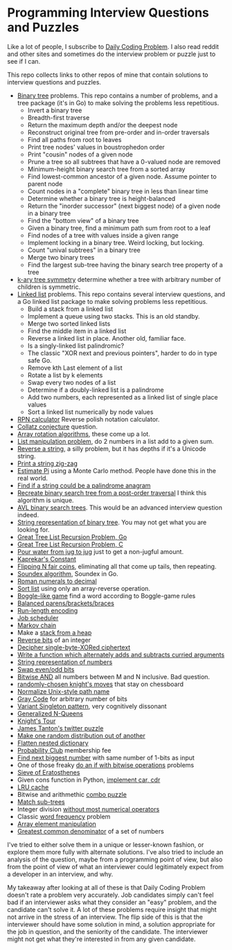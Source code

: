 # Programming Interview Questions and Puzzles

Like a lot of people, I subscribe to [Daily Coding Problem](https://www.dailycodingproblem.com/).
I also read reddit and other sites and sometimes do the interview problem or puzzle just
to see if I can.

This repo collects links to other repos of mine that contain solutions to interview questions and puzzles.

* [Binary tree](https://github.com/bediger4000/binary_tree) problems.
This repo contains a number of problems,
and a tree package (it's in Go) to make
solving the problems less repetitious.
  * Invert a binary tree
  * Breadth-first traverse
  * Return the maximum depth and/or the deepest node
  * Reconstruct original tree from pre-order and in-order traversals
  * Find all paths from root to leaves
  * Print tree nodes' values in boustrophedon order
  * Print "cousin" nodes of a given node
  * Prune a tree so all subtrees that have a 0-valued node are removed
  * Minimum-height binary search tree from a sorted array
  * Find lowest-common ancestor of a given node. Assume pointer to parent node
  * Count nodes in a "complete" binary tree in less than linear time
  * Determine whether a binary tree is height-balanced
  * Return the "inorder successor" (next biggest node) of a given node in a binary tree
  * Find the "bottom view" of a binary tree
  * Given a binary tree, find a minimum path sum from root to a leaf
  * Find nodes of a tree with values inside a given range
  * Implement locking in a binary tree. Weird locking, but locking.
  * Count "unival subtrees" in a binary tree
  * Merge two binary trees
  * Find the largest sub-tree having the binary search tree property of a tree
* [k-ary tree symmetry](https://github.com/bediger4000/tree_symmetry) determine whether a tree with arbitrary number of children is symmetric.
* [Linked list](https://github.com/bediger4000/linked_lists) problems.
This repo contains several interview questions,
and a Go linked list package to make solving problems less repetitious.
  * Build a stack from a linked list
  * Implement a queue using two stacks. This is an old standby.
  * Merge two sorted linked lists
  * Find the middle item in a linked list
  * Reverse a linked list in place. Another old, familiar face.
  * Is a singly-linked list palindromic?
  * The classic "XOR next and previous pointers", harder to do in type safe Go.
  * Remove kth Last element of a list
  * Rotate a list by k elements
  * Swap every two nodes of a list
  * Determine if a doubly-linked list is a palindrome
  * Add two numbers, each represented as a linked list of single place values
  * Sort a linked list numerically by node values
* [RPN calculator](https://github.com/bediger4000/reverse-polish-problem) Reverse polish notation calculator.
* [Collatz conjecture](https://github.com/bediger4000/collatz-conjecture-puzzle) question.
* [Array rotation algorithms](https://github.com/bediger4000/array-rotation-algorithms), these come up a lot.
* [List manipulation problem](https://github.com/bediger4000/addition_puzzle), do 2 numbers in a list add to a given sum.
* [Reverse a string](https://github.com/bediger4000/golang-unicode-string-reversal), a silly problem, but it has depths if it's a Unicode string.
* [Print a string zig-zag](https://github.com/bediger4000/zigzag-programming-problem)
* [Estimate Pi](https://github.com/bediger4000/estimate_pi) using a Monte Carlo method. People have done this in the real world.
* [Find if a string could be a palindrome anagram](https://github.com/bediger4000/possible-palindromes)
* [Recreate binary search tree from a post-order traversal](https://github.com/bediger4000/postorder-tree-traversal) I think this algorithm is unique.
* [AVL binary search trees](https://github.com/bediger4000/avl_tree). This would be an advanced interview question indeed.
* [String representation of binary tree](https://github.com/bediger4000/binary-tree-odd-string-rep). You may not get what you are looking for.
* [Great Tree List Recursion Problem, Go](https://github.com/bediger4000/tree-list-recursion-go)
* [Great Tree List Recursion Problem, C](https://github.com/bediger4000/tree-list-recursion-c)
* [Pour water from jug to jug](https://github.com/bediger4000/egyptian-waterjar-puzzle) just to get a non-jugful amount.
* [Kaprekar's Constant](https://github.com/bediger4000/kaprekar)
* [Flipping N fair coins](https://github.com/bediger4000/fair-coin-flipping), eliminating all that come up tails, then repeating.
* [Soundex algorithm](https://github.com/bediger4000/soundex), Soundex in Go.
* [Roman numerals to decimal](https://github.com/bediger4000/romannumerals)
* [Sort list](https://github.com/bediger4000/reverselistsort) using only an array-reverse operation.
* [Boggle-like game](https://github.com/bediger4000/boggle-question) find a word according to Boggle-game rules
* [Balanced parens/brackets/braces](https://github.com/bediger4000/balanced-parens)
* [Run-length encoding](https://github.com/bediger4000/runlength-encoding)
* [Job scheduler](https://github.com/bediger4000/jobscheduler)
* [Markov chain](https://github.com/bediger4000/markov-chain)
* Make a [stack from a heap](https://github.com/bediger4000/stack)
* [Reverse bits](https://github.com/bediger4000/bitsreversed) of an integer
* [Decipher single-byte-XORed ciphertext](https://github.com/bediger4000/singlexor) 
* [Write a function which alternately adds and subtracts curried arguments](https://github.com/bediger4000/curried-arithmetic)
* [String representation of numbers](https://github.com/bediger4000/parse-number-strings)
* [Swap even/odd bits](https://github.com/bediger4000/swapbits)
* [Bitwise AND](https://github.com/bediger4000/bitwise-and) all numbers between M and N inclusive. Bad question.
* [randomly-chosen knight's moves](https://github.com/bediger4000/knightmoves) that stay on chessboard
* [Normalize Unix-style path name](https://github.com/bediger4000/pathnormalize)
* [Gray Code](https://github.com/bediger4000/graycode) for arbitrary number of bits
* [Variant Singleton pattern](https://github.com/bediger4000/odd-singleton), very cognitively dissonant
* [Generalized N-Queens](https://github.com/bediger4000/nqueens)
* [Knight's Tour](https://github.com/bediger4000/knights-tour)
* [James Tanton's twitter puzzle](https://github.com/bediger4000/tanton1)
* [Make one random distribution out of another](https://github.com/bediger4000/random7)
* [Flatten nested dictionary](https://github.com/bediger4000/flattendict)
* [Probability Club](https://github.com/bediger4000/probability-club) membership fee
* [Find next biggest number](https://github.com/bediger4000/bitmax) with same number of 1-bits as input
* One of those freaky [do an if with bitwise operations](https://github.com/bediger4000/bitops) problems
* [Sieve of Eratosthenes](https://github.com/bediger4000/sieve)
* Given cons function in Python, [implement car, cdr](https://github.com/bediger4000/python_cons_car_cdr)
* [LRU cache](https://github.com/bediger4000/lru-cache)
* Bitwise and arithmethic [combo puzzle](https://github.com/bediger4000/scaling-octo-invention)
* [Match sub-trees](https://github.com/bediger4000/tree-pattern-matching)
* Integer division [without most numerical operators](https://github.com/bediger4000/divisionwithout)
* Classic [word frequency](https://github.com/bediger4000/commonwords) problem
* [Array element manipulation](https://github.com/bediger4000/zeros-to-end)
* [Greatest common denominator](https://github.com/bediger4000/greatest-common-denominator) of a set of numbers

I've tried to either solve them in a unique or lesser-known fashion,
or explore them more fully with alternate solutions.
I've also tried to include an analysis of the question,
maybe from a programming point of view,
but also from the point of view of what an interviewer could legitimately expect from a developer in an interview, and why.

My takeaway after looking at all of these is that Daily Coding Problem doesn't rate a problem very accurately.
Job candidates simply can't feel bad if an interviewer asks what they
consider an "easy" problem, and the candidate can't solve it.
A lot of these problems require insight that might not arrive in the stress of an interview.
The flip side of this is that the interviewer should have some solution in mind,
a solution appropriate for the job in question,
and the seniority of the candidate.
The interviewer might not get what they're interested in from any given candidate.
